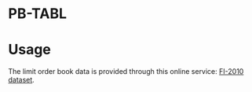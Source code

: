 # PB-TABL


# Usage
The limit order book data is provided through this online service: [FI-2010 dataset](https://etsin.fairdata.fi/dataset/73eb48d7-4dbc-4a10-a52a-da745b47a649/data).
